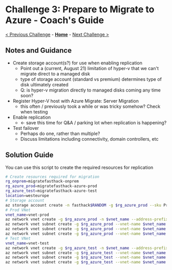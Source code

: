 # Challenge 3: Prepare to Migrate to Azure - Coach's Guide

[< Previous Challenge](./02-discovery.md) - **[Home](./README.md)** - [Next Challenge >](./04-migrate.md)

## Notes and Guidance

-  Create storage account(s?) for use when enabling replication
    - Point out a (current, August 21) limitation of hyper-v that we can't migrate direct to a managed disk
    - type of storage account (standard vs premium) determines type of disk ultimately created
    - Q: is hyper-v migration directly to managed disks coming any time soon?
-  Register Hyper-V host with Azure Migrate: Server Migration
    - this often / previously took a while or was tricky somehow? Check when testing
-  Enable replication
    - <- save this time for Q&A / parking lot when replication is happening?
-  Test failover
    - Perhaps do one, rather than multiple?
    - Discuss limitations including connectivity, domain controllers, etc

## Solution Guide

You can use this script to create the required resources for replication

```bash
# Create resources required for migration
rg_onprem=migratefasthack-onprem
rg_azure_prod=migratefasthack-azure-prod
rg_azure_test=migratefasthack-azure-test
location=westeurope
# Storage account
az storage account create -n fasthack$RANDOM -g $rg_azure_prod --sku Premium_LRS --kind StorageV2 -l $location
# Prod VNet 
vnet_name=vnet-prod
az network vnet create -g $rg_azure_prod -n $vnet_name --address-prefix 172.16.0.0/16
az network vnet subnet create -g $rg_azure_prod --vnet-name $vnet_name --name WAF --address-prefix 172.16.1.0/24
az network vnet subnet create -g $rg_azure_prod --vnet-name $vnet_name --name web --address-prefix 172.16.2.0/24
az network vnet subnet create -g $rg_azure_prod --vnet-name $vnet_name --name db --address-prefix 172.16.3.0/24
# Test VNet
vnet_name=vnet-test
az network vnet create -g $rg_azure_test -n $vnet_name --address-prefix 172.16.0.0/16
az network vnet subnet create -g $rg_azure_test --vnet-name $vnet_name --name WAF --address-prefix 172.16.1.0/24
az network vnet subnet create -g $rg_azure_test --vnet-name $vnet_name --name web --address-prefix 172.16.2.0/24
az network vnet subnet create -g $rg_azure_test --vnet-name $vnet_name --name db --address-prefix 172.16.3.0/24
```
